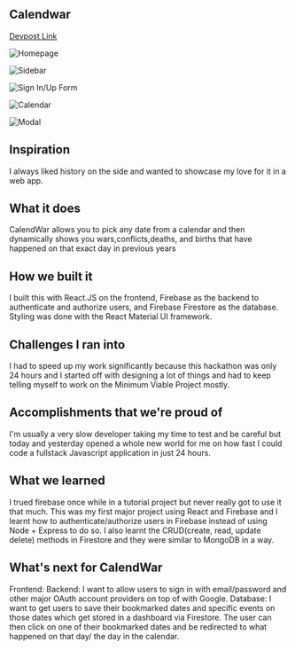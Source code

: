 ## Calendwar
[Devpost Link](https://devpost.com/software/calendwar)

![Homepage](https://challengepost-s3-challengepost.netdna-ssl.com/photos/production/software_photos/001/422/361/datas/original.PNG)

![Sidebar](https://challengepost-s3-challengepost.netdna-ssl.com/photos/production/software_photos/001/422/435/datas/original.PNG)

![Sign In/Up Form](https://challengepost-s3-challengepost.netdna-ssl.com/photos/production/software_photos/001/422/436/datas/original.PNG)

![Calendar](https://challengepost-s3-challengepost.netdna-ssl.com/photos/production/software_photos/001/422/439/datas/original.PNG)

![Modal](https://challengepost-s3-challengepost.netdna-ssl.com/photos/production/software_photos/001/422/440/datas/original.PNG)

## Inspiration
I always liked history on the side and wanted to showcase my love for it in a web app.

## What it does
CalendWar allows you to pick any date from a calendar and then dynamically shows you wars,conflicts,deaths, and births that have happened on that exact day in previous years

## How we built it
I built this with React.JS on the frontend, Firebase as the backend to authenticate and authorize users, and Firebase Firestore as the database. Styling was done with the React Material UI framework.

## Challenges I ran into
I had to speed up my work significantly because this hackathon was only 24 hours and I started off with designing a lot of things and had to keep telling myself to work on the Minimum Viable Project mostly.

## Accomplishments that we're proud of
I'm usually a very slow developer taking my time to test and be careful but today and yesterday opened a whole new world for me on how fast I could code a fullstack Javascript application in just 24 hours. 

## What we learned
I trued firebase once while in a tutorial project but never really got to use it that much. This was my first major project using React and Firebase and I learnt how to authenticate/authorize users in Firebase instead of using Node + Express to do so. I also learnt the CRUD(create, read, update delete) methods in Firestore and they were similar to MongoDB in a way.

## What's next for CalendWar
Frontend:
Backend: I want to allow users to sign in with email/password and other major OAuth account providers on top of with Google.
Database: I want to get users to save their bookmarked dates and specific events on those dates which get stored in a dashboard via Firestore. The user can then click on one of their bookmarked dates and be redirected to what happened on that day/ the day in the calendar.

